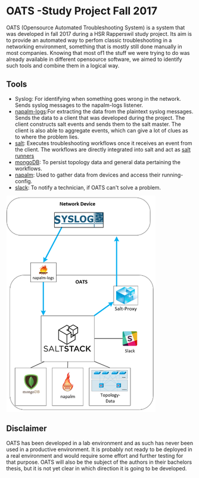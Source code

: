 # OATS -Study Project Fall 2017
OATS (Opensource Automated Troubleshooting System) is a system that was developed in fall 2017 during a HSR Rapperswil study project.
Its aim is to provide an automated way to perfom classic troubleshooting in a networking environment, something that is mostly still done manually in most companies.
Knowing that most of1 the stuff we were trying to do was already available in different opensource software, we aimed to identify such tools and combine them in a logical way.

Tools
-----
- Syslog: For identifying when something goes wrong in the network. Sends syslog messages to the napalm-logs listener.
- [napalm-logs](http://napalm-logs.readthedocs.io/en/latest/):For extracting the data from the plaintext syslog messages. Sends the data to a client that was developed during the project. The client constructs salt events and sends them to the salt master. The client is also able to aggregate events, which can give a lot of clues as to where the problem lies.
- [salt](https://github.com/saltstack/salt): Executes troubleshooting workflows once it receives an event from the client. The workflows are directly integrated into salt and act as [salt runners](https://docs.saltstack.com/en/latest/ref/runners/)
- [mongoDB](https://www.mongodb.com/what-is-mongodb): To persist topology data and general data pertaining the workflows.
- [napalm](https://github.com/napalm-automation/napalm): Used to gather data from devices and access their running-config.
- [slack](https://slack.com/): To notify a technician, if OATS can't solve a problem.
<img src="oats.PNG" data-canonical-src="oats.PNG" width="400" />

Disclaimer
----------
OATS has been developed in a lab environment and as such has never been used in a productive environment.
It is probably not ready to be deployed in a real environment and would require some effort and further testing for that purpose.
OATS will also be the subject of the authors in their bachelors thesis, but it is not yet clear in which direction it is going to be developed.

